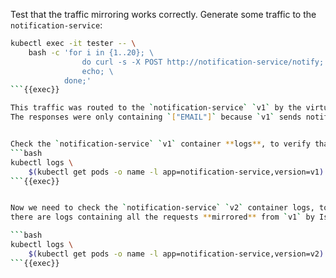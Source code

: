 Test that the traffic mirroring works correctly. Generate some traffic to the `notification-service`:
```bash
kubectl exec -it tester -- \
    bash -c 'for i in {1..20}; \
                do curl -s -X POST http://notification-service/notify; \
                echo; \
            done;'
```{{exec}}

This traffic was routed to the `notification-service` `v1` by the virtual service default route. 
The responses were only containing `["EMAIL"]` because `v1` sends notifications using *EMAIL*(s) only. 


Check the `notification-service` `v1` container **logs**, to verify that the traffic was sent to `v1`:
```bash
kubectl logs \
    $(kubectl get pods -o name -l app=notification-service,version=v1)
```{{exec}} 


Now we need to check the `notification-service` `v2` container logs, to verify that 
there are logs containing all the requests **mirrored** from `v1` by Istio:

```bash
kubectl logs \
    $(kubectl get pods -o name -l app=notification-service,version=v2)
```{{exec}} 